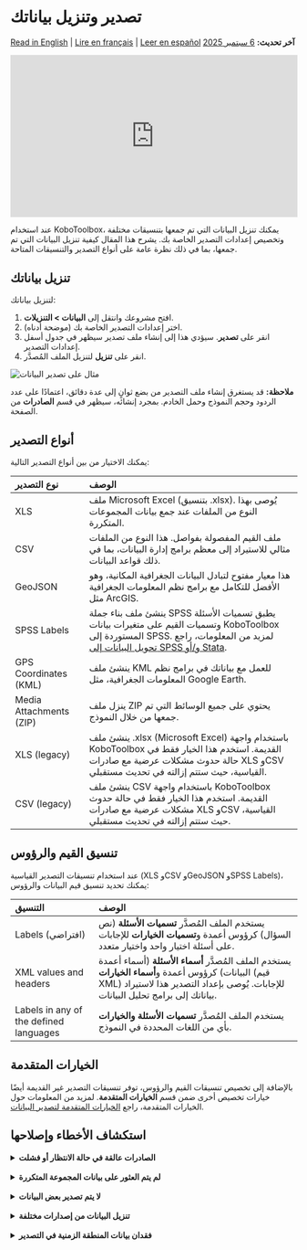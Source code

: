 # تصدير وتنزيل بياناتك
<a href="../export_download.html">Read in English</a> | <a href="../fr/export_download.html">Lire en français</a> | <a href="../es/export_download.html">Leer en español</a>
**آخر تحديث:** <a href="https://github.com/kobotoolbox/docs/blob/8a772b24abadb4e8d54f9716b798c5479432f0e6/source/export_download.md" class="reference">6 سبتمبر 2025</a>

<iframe src="https://www.youtube.com/embed/bXzwvvnhj7U" style="width: 100%; aspect-ratio: 16 / 9; height: auto; border: 0;" title="YouTube video player" frameborder="0" allow="accelerometer; autoplay; clipboard-write; encrypted-media; gyroscope; picture-in-picture; web-share" allowfullscreen></iframe>

عند استخدام KoboToolbox، يمكنك تنزيل البيانات التي تم جمعها بتنسيقات مختلفة وتخصيص إعدادات التصدير الخاصة بك. يشرح هذا المقال كيفية تنزيل البيانات التي تم جمعها، بما في ذلك نظرة عامة على أنواع التصدير والتنسيقات المتاحة.

## تنزيل بياناتك

لتنزيل بياناتك:

1. افتح مشروعك وانتقل إلى **البيانات > التنزيلات**.
2. اختر إعدادات التصدير الخاصة بك (موضحة أدناه).
3. انقر على **تصدير**. سيؤدي هذا إلى إنشاء ملف تصدير سيظهر في جدول أسفل إعدادات التصدير.
4. انقر على **تنزيل** لتنزيل الملف المُصدَّر.

![مثال على تصدير البيانات](images/export_download/export.png)

<p class="note">
    <strong>ملاحظة:</strong> قد يستغرق إنشاء ملف التصدير من بضع ثوانٍ إلى عدة دقائق، اعتمادًا على عدد الردود وحجم النموذج وحمل الخادم. بمجرد إنشائه، سيظهر في قسم <strong>الصادرات</strong> من الصفحة.
</p>

## أنواع التصدير

يمكنك الاختيار من بين أنواع التصدير التالية:

| **نوع التصدير**    | **الوصف**                                |
| :----------------- | :--------------------------------------------- |
| XLS               | ملف Microsoft Excel (بتنسيق .xlsx). يُوصى بهذا النوع من الملفات عند جمع بيانات المجموعات المتكررة.                                  |
| CSV      | ملف القيم المفصولة بفواصل. هذا النوع من الملفات مثالي للاستيراد إلى معظم برامج إدارة البيانات، بما في ذلك قواعد البيانات.                                  |
| GeoJSON           | هذا معيار مفتوح لتبادل البيانات الجغرافية المكانية، وهو الأفضل للتكامل مع برامج نظم المعلومات الجغرافية مثل ArcGIS.            |
| SPSS Labels           | ينشئ ملف بناء جملة SPSS يطبق تسميات الأسئلة وتسميات القيم على متغيرات بيانات KoboToolbox المستوردة إلى SPSS. لمزيد من المعلومات، راجع <a href="converting_to_spss_and_stata.html">تحويل البيانات إلى SPSS و/أو Stata</a>.         |
| GPS Coordinates (KML)               | ينشئ ملف KML للعمل مع بياناتك في برامج نظم المعلومات الجغرافية، مثل Google Earth.                               |
| Media Attachments (ZIP)               |  ينزل ملف ZIP يحتوي على جميع الوسائط التي تم جمعها من خلال النموذج.                               |
| XLS (legacy)              | ينشئ ملف .xlsx (Microsoft Excel) باستخدام واجهة KoboToolbox القديمة. استخدم هذا الخيار فقط في حالة حدوث مشكلات عرضية مع صادرات XLS وCSV القياسية، حيث ستتم إزالته في تحديث مستقبلي.                                  |
| CSV (legacy)               | ينشئ ملف CSV باستخدام واجهة KoboToolbox القديمة. استخدم هذا الخيار فقط في حالة حدوث مشكلات عرضية مع صادرات XLS وCSV القياسية، حيث ستتم إزالته في تحديث مستقبلي.                                  |

## تنسيق القيم والرؤوس

عند استخدام تنسيقات التصدير القياسية (XLS وCSV وGeoJSON وSPSS Labels)، يمكنك تحديد تنسيق قيم البيانات والرؤوس:

| **التنسيق**    | **الوصف**                                |
| :----------------- | :--------------------------------------------- |
| Labels (افتراضي)               | يستخدم الملف المُصدَّر <strong>تسميات الأسئلة</strong> (نص السؤال) كرؤوس أعمدة و<strong>تسميات الخيارات</strong> للإجابات على أسئلة اختيار واحد واختيار متعدد.                                  |
| XML values and headers      | يستخدم الملف المُصدَّر <strong>أسماء الأسئلة</strong> (أسماء أعمدة البيانات) كرؤوس أعمدة و<strong>أسماء الخيارات</strong> (قيم XML) للإجابات. يُوصى بإعداد التصدير هذا لاستيراد بياناتك إلى برامج تحليل البيانات.                                  |
| Labels in any of the defined languages           | يستخدم الملف المُصدَّر <strong>تسميات الأسئلة والخيارات</strong> بأي من اللغات المحددة في النموذج.            |

## الخيارات المتقدمة

بالإضافة إلى تخصيص تنسيقات القيم والرؤوس، توفر تنسيقات التصدير غير القديمة أيضًا خيارات تخصيص أخرى ضمن قسم **الخيارات المتقدمة**. لمزيد من المعلومات حول الخيارات المتقدمة، راجع [الخيارات المتقدمة لتصدير البيانات](advanced_export.md).

## استكشاف الأخطاء وإصلاحها

<details>
    <summary><strong>الصادرات عالقة في حالة الانتظار أو فشلت</strong></summary>
    
يعتمد وقت التصدير على عدد الردود وتعقيد النموذج وحمل الخادم الحالي. إذا ظلت الصادرات في حالة انتظار لفترة طويلة:
- أزل الصادرات العالقة بالنقر على <i class="k-icon-trash"></i> <strong>أيقونة سلة المهملات.</strong>
- أعد محاولة التصدير بالنقر على زر <strong>تصدير</strong> مرة أخرى.
- تجنب إنشاء صادرات متعددة بسرعة، حيث يمكن أن يؤدي ذلك إلى زيادة الحمل على الخادم وتقليل الأداء لجميع المستخدمين.

<p class="note">
    <strong>ملاحظة:</strong> ستنتهي مهلة الصادرات وستظهر على أنها <strong>فشلت</strong> بعد 30 دقيقة. قد يتطلب هذا الحد على مستوى الخادم منك تصفية عدد الردود المضمنة في التصدير لإكماله خلال الوقت المسموح به. تمت مناقشة مثال على كيفية القيام بذلك في <a href="https://community.kobotoolbox.org/t/how-to-download-data-between-two-dates-from-date-to-date/25569/4">منتدى المجتمع</a>.
</p>

إذا استمرت مواجهة مشكلات في تصدير بياناتك، يرجى النشر في <a href="https://community.kobotoolbox.org/">منتدى المجتمع</a>.
</details>

<br>

<details>
    <summary><strong>لم يتم العثور على بيانات المجموعة المتكررة</strong></summary>
فقط <b>تنسيق XLS</b> يدعم بيانات المجموعة المتكررة. سيتم تصدير كل مجموعة متكررة <strong>كورقة منفصلة</strong> في الملف المُصدَّر. ستوفر تنزيلات CSV البيانات الرئيسية فقط، دون بيانات المجموعة المتكررة. 
<br><br>
لمزيد من المعلومات حول تصدير واستخدام بيانات المجموعة المتكررة، راجع <a href="managing_repeat_groups.html">إدارة بيانات المجموعة المتكررة</a>.    
</details>

<br>

<details>
    <summary><strong>لا يتم تصدير بعض البيانات</strong></summary>
    إذا لم يتم تصدير بعض بياناتك، تحقق من <a href="advanced_export.html">الخيارات المتقدمة</a>. على سبيل المثال، تأكد من تحديد البيانات من جميع إصدارات النموذج الخاص بك للتصدير.
</details>

<br>

<details>
    <summary><strong>تنزيل البيانات من إصدارات مختلفة</strong></summary>
    عند تنزيل البيانات التي تتضمن إصدارات متعددة من النموذج، قد تواجه تغييرات في تنسيق ملفات البيانات الخاصة بك. 
</details>

<br>

<details>
    <summary><strong>فقدان بيانات المنطقة الزمنية في التصدير</strong></summary>
    تنسيقات وقت Excel لا تدعم بيانات المنطقة الزمنية. لذلك، ستتم إزالة أي بيانات منطقة زمنية في قيمة الاستجابة أثناء تصدير XLS. للاحتفاظ بهذه المعلومات، حدد خيار تصدير التواريخ كقيم نصية. 
<br><br>
لمزيد من المعلومات حول هذا الإعداد، راجع <a href="advanced_export.html">الخيارات المتقدمة لتصدير البيانات</a>.
</details>